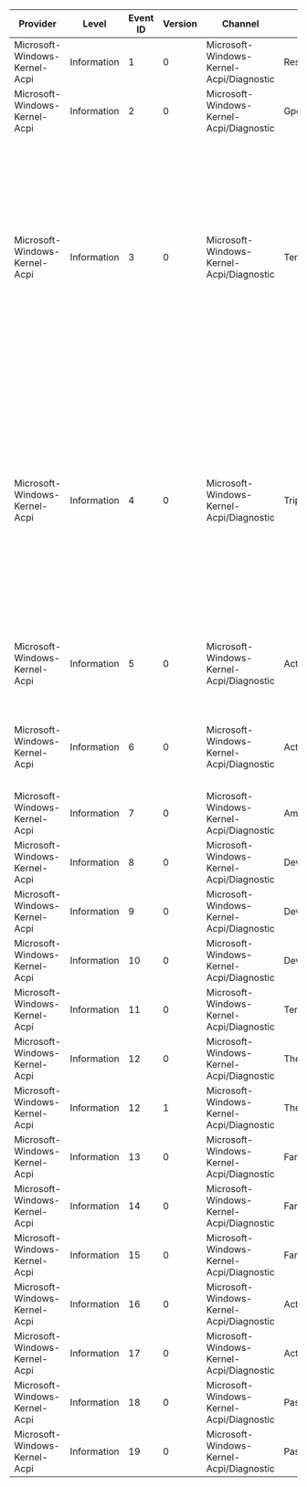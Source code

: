 Provider                       |  Level        |  Event ID  |  Version  |  Channel                                   |  Task                             |  Opcode  |  Keyword          |  Message
-------------------------------|---------------|------------|-----------|--------------------------------------------|-----------------------------------|----------|-------------------|-----------------------------------------------------------------------------------------------------------------------------------------------------------------------------------------------------------------------------------------------------------------------------------------------------------------------------------------------------------------------------------------------------------------------------------------------------------------------------------------------------------------------------------------------------------------------------------------------------------------------------------------------------------------------------------------------------------------------------------
Microsoft-Windows-Kernel-Acpi  |  Information  |  1         |  0        |  Microsoft-Windows-Kernel-Acpi/Diagnostic  |  ResourceTranslation              |          |  acpi:Diagnostic  |  A memory range descriptor has been marked as reserved.
Microsoft-Windows-Kernel-Acpi  |  Information  |  2         |  0        |  Microsoft-Windows-Kernel-Acpi/Diagnostic  |  GpeEventHandling                 |          |  acpi:Diagnostic  |  Unexpected GPE event was fired on GPE bits that should be disabled.
Microsoft-Windows-Kernel-Acpi  |  Information  |  3         |  0        |  Microsoft-Windows-Kernel-Acpi/Diagnostic  |  TemperatureNotification          |          |  acpi:Thermal     |  A temperature change notification (Notify(thermal_zone, 0x80)) for ACPI thermal zone {ThermalZoneDeviceInstance} has been received.             _TMP = {_TMP}K             _PSV = {_PSV}K             _AC0 = {_AC0}K             _AC1 = {_AC1}K             _AC2 = {_AC2}K             _AC3 = {_AC3}K             _AC4 = {_AC4}K             _AC5 = {ThermalZoneDeviceInstanceLength}0K             _AC6 = {ThermalZoneDeviceInstanceLength}1K             _AC7 = {ThermalZoneDeviceInstanceLength}2K             _AC8 = {ThermalZoneDeviceInstanceLength}3K             _AC9 = {ThermalZoneDeviceInstanceLength}4K             _HOT = {ThermalZoneDeviceInstanceLength}5K             _CRT = {ThermalZoneDeviceInstanceLength}6K
Microsoft-Windows-Kernel-Acpi  |  Information  |  4         |  0        |  Microsoft-Windows-Kernel-Acpi/Diagnostic  |  TripPointNotification            |          |  acpi:Thermal     |  A trip point change notification (Notify(thermal_zone, 0x81)) for ACPI thermal zone {ThermalZoneDeviceInstance} has been received.             _TMP = {_TMP}K             _PSV = {_PSV}K             _AC0 = {_AC0}K             _AC1 = {_AC1}K             _AC2 = {_AC2}K             _AC3 = {_AC3}K             _AC4 = {_AC4}K             _AC5 = {ThermalZoneDeviceInstanceLength}0K             _AC6 = {ThermalZoneDeviceInstanceLength}1K             _AC7 = {ThermalZoneDeviceInstanceLength}2K             _AC8 = {ThermalZoneDeviceInstanceLength}3K             _AC9 = {ThermalZoneDeviceInstanceLength}4K             _HOT = {ThermalZoneDeviceInstanceLength}5K             _CRT = {ThermalZoneDeviceInstanceLength}6K
Microsoft-Windows-Kernel-Acpi  |  Information  |  5         |  0        |  Microsoft-Windows-Kernel-Acpi/Diagnostic  |  ActiveCoolingDevicePower         |          |  acpi:Thermal     |  The active cooling device {FanDeviceInstance} has been turned {PowerState}.             Thermal zone device instance: {ThermalZoneDeviceInstance}             Active cooling package: _AC{ActiveCoolingLevel}             Namespace object: _AL{ActiveCoolingDeviceIndex}
Microsoft-Windows-Kernel-Acpi  |  Information  |  6         |  0        |  Microsoft-Windows-Kernel-Acpi/Diagnostic  |  ActiveCoolingDevicePower         |          |  acpi:Thermal     |  The active cooling device {FanDeviceInstance} has been turned {PowerState}.             Thermal zone device instance: {ThermalZoneDeviceInstance}             Active cooling package: _AC{ActiveCoolingLevel}             Namespace object: _AL{ActiveCoolingDeviceIndex}
Microsoft-Windows-Kernel-Acpi  |  Information  |  7         |  0        |  Microsoft-Windows-Kernel-Acpi/Diagnostic  |  AmlMethodTrace                   |          |  acpi:Diagnostic  |  ACPI method {AmlMethodName} evaluation has {AmlMethodState}.
Microsoft-Windows-Kernel-Acpi  |  Information  |  8         |  0        |  Microsoft-Windows-Kernel-Acpi/Diagnostic  |  DeviceActiveCooling              |          |  acpi:Thermal     |  The active cooling device {DeviceInstance} has been turned {PowerState}.
Microsoft-Windows-Kernel-Acpi  |  Information  |  9         |  0        |  Microsoft-Windows-Kernel-Acpi/Diagnostic  |  DevicePassiveCooling             |          |  acpi:Thermal     |  The passive cooling device {DeviceInstance} throttle has changed to {Throttle} percent.
Microsoft-Windows-Kernel-Acpi  |  Information  |  10        |  0        |  Microsoft-Windows-Kernel-Acpi/Diagnostic  |  DeviceCoolingRundown             |          |  acpi:Thermal     |  The device {DeviceInstance} has the following cooling state.             Active cooling: {PowerState}             Passive cooling: {Throttle} percent
Microsoft-Windows-Kernel-Acpi  |  Information  |  11        |  0        |  Microsoft-Windows-Kernel-Acpi/Diagnostic  |  TemperatureChange                |          |  acpi:Thermal     |
Microsoft-Windows-Kernel-Acpi  |  Information  |  12        |  0        |  Microsoft-Windows-Kernel-Acpi/Diagnostic  |  ThermalZoneRundown               |          |  acpi:Thermal     |
Microsoft-Windows-Kernel-Acpi  |  Information  |  12        |  1        |  Microsoft-Windows-Kernel-Acpi/Diagnostic  |  ThermalZoneRundown               |          |  acpi:Thermal     |
Microsoft-Windows-Kernel-Acpi  |  Information  |  13        |  0        |  Microsoft-Windows-Kernel-Acpi/Diagnostic  |  FanRundown                       |          |  acpi:Thermal     |
Microsoft-Windows-Kernel-Acpi  |  Information  |  14        |  0        |  Microsoft-Windows-Kernel-Acpi/Diagnostic  |  FanPowerStateChange              |          |  acpi:Thermal     |
Microsoft-Windows-Kernel-Acpi  |  Information  |  15        |  0        |  Microsoft-Windows-Kernel-Acpi/Diagnostic  |  FanStatusChange                  |          |  acpi:Thermal     |
Microsoft-Windows-Kernel-Acpi  |  Information  |  16        |  0        |  Microsoft-Windows-Kernel-Acpi/Diagnostic  |  ActiveCoolingConstraint          |          |  acpi:Thermal     |
Microsoft-Windows-Kernel-Acpi  |  Information  |  17        |  0        |  Microsoft-Windows-Kernel-Acpi/Diagnostic  |  ActiveCoolingConstraintRundown   |          |  acpi:Thermal     |
Microsoft-Windows-Kernel-Acpi  |  Information  |  18        |  0        |  Microsoft-Windows-Kernel-Acpi/Diagnostic  |  PassiveCoolingConstraint         |          |  acpi:Thermal     |
Microsoft-Windows-Kernel-Acpi  |  Information  |  19        |  0        |  Microsoft-Windows-Kernel-Acpi/Diagnostic  |  PassiveCoolingConstraintRundown  |          |  acpi:Thermal     |